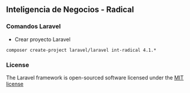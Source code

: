 ## Inteligencia de Negocios - Radical

### Comandos Laravel
* Crear proyecto Laravel
```
composer create-project laravel/laravel int-radical 4.1.*
```


### License

The Laravel framework is open-sourced software licensed under the [MIT license](http://opensource.org/licenses/MIT)
